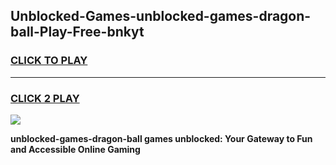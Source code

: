 
## Unblocked-Games-unblocked-games-dragon-ball-Play-Free-bnkyt
<h3>
<a href="https://premium76.site?title=unblocked-games-dragon-ball&ref=23A">CLICK TO PLAY</a></h3>
<hr>

<h3>
<a href="https://premium76.site?title=unblocked-games-dragon-ball&ref=23A">CLICK 2 PLAY</a>
  
</h3>

<a href="https://premium76.site?title=unblocked-games-dragon-ball&ref=23A"><img src="https://clearcache.store/games.png"></a>


**unblocked-games-dragon-ball games unblocked: Your Gateway to Fun and Accessible Online Gaming**
